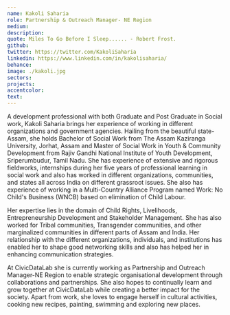 ```yaml
---
name: Kakoli Saharia
role: Partnership & Outreach Manager- NE Region
medium:
description:
quote: Miles To Go Before I Sleep...... - Robert Frost.
github:
twitter: https://twitter.com/KakoliSaharia
linkedin: https://www.linkedin.com/in/kakolisaharia/
behance:
image: ./kakoli.jpg
sectors:
projects:
accentcolor:
text: 
---
```

A development professional with both Graduate and Post Graduate in Social work, Kakoli Saharia brings her experience of working in different organizations and government agencies. Hailing from the beautiful state- Assam, she holds Bachelor of Social Work from The Assam Kaziranga University, Jorhat, Assam and Master of Social Work in Youth & Community Development from Rajiv Gandhi National Institute of Youth Development, Sriperumbudur, Tamil Nadu. She has experience of extensive and rigorous fieldworks, internships during her five years of professional learning in social work and also has worked in different organizations, communities, and states all across India on different grassroot issues. She also has experience of working in a Multi-Country Alliance Program named Work: No Child's Business (WNCB) based on elimination of Child Labour.  

Her expertise lies in the domain of Child Rights, Livelihoods, Entrepreneurship Development and Stakeholder Management. She has also worked for Tribal communities, Transgender communities, and other marginalized communities in different parts of Assam and India. Her relationship with the different organizations, individuals, and institutions has enabled her to shape good networking skills and also has helped her in enhancing communication strategies. 

At CivicDataLab she is currently working as Partnership and Outreach Manager-NE Region to enable strategic organisational development through collaborations and partnerships. She also hopes to continually learn and grow together at CivicDataLab while creating a better impact for the society. Apart from work, she loves to engage herself in cultural activities, cooking new recipes, painting, swimming and exploring new places.